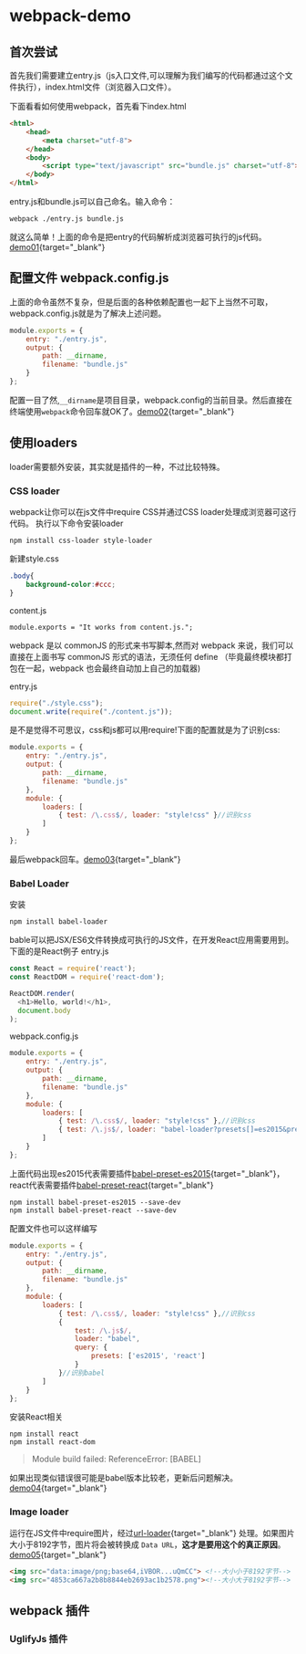 # webpack-demo
## 首次尝试
首先我们需要建立entry.js（js入口文件,可以理解为我们编写的代码都通过这个文件执行），index.html文件（浏览器入口文件）。

下面看看如何使用webpack，首先看下index.html

```html
<html>
    <head>
        <meta charset="utf-8">
    </head>
    <body>
        <script type="text/javascript" src="bundle.js" charset="utf-8"></script><!--关键看这一句-->
    </body>
</html>

```
entry.js和bundle.js可以自己命名。输入命令：

```
webpack ./entry.js bundle.js
```
就这么简单！上面的命令是把entry的代码解析成浏览器可执行的js代码。[demo01](http://xianshannan.github.io/webpack-demo/demo01/){target="_blank"}

## 配置文件 webpack.config.js
上面的命令虽然不复杂，但是后面的各种依赖配置也一起下上当然不可取，webpack.config.js就是为了解决上述问题。

```js
module.exports = {
    entry: "./entry.js",
    output: {
        path: __dirname,
        filename: "bundle.js"
    }
};
```
配置一目了然,`__dirname`是项目目录，webpack.config的当前目录。然后直接在终端使用`webpack`命令回车就OK了。[demo02](http://xianshannan.github.io/webpack-demo/demo02/){target="_blank"}
## 使用loaders
loader需要额外安装，其实就是插件的一种，不过比较特殊。
### CSS loader
webpack让你可以在js文件中require CSS并通过CSS loader处理成浏览器可这行代码。
执行以下命令安装loader

```
npm install css-loader style-loader
```
新建style.css

```css
.body{
	background-color:#ccc;
}
```
content.js

```
module.exports = "It works from content.js.";
```
webpack 是以 commonJS 的形式来书写脚本,然而对 webpack 来说，我们可以直接在上面书写 commonJS 形式的语法，无须任何 define （毕竟最终模块都打包在一起，webpack 也会最终自动加上自己的加载器)

entry.js

```js
require("./style.css");
document.write(require("./content.js"));
```
是不是觉得不可思议，css和js都可以用require!下面的配置就是为了识别css:

```js
module.exports = {
    entry: "./entry.js",
    output: {
        path: __dirname,
        filename: "bundle.js"
    },
    module: {
        loaders: [
            { test: /\.css$/, loader: "style!css" }//识别css
        ]
    }
};
```
最后webpack回车。[demo03](http://xianshannan.github.io/webpack-demo/demo03/){target="_blank"}
### Babel Loader
安装

```
npm install babel-loader
```
bable可以把JSX/ES6文件转换成可执行的JS文件，在开发React应用需要用到。
下面的是React例子
entry.js

```js
const React = require('react');
const ReactDOM = require('react-dom');

ReactDOM.render(
  <h1>Hello, world!</h1>,
  document.body
);

```
webpack.config.js

```js
module.exports = {
    entry: "./entry.js",
    output: {
        path: __dirname,
        filename: "bundle.js"
    },
    module: {
        loaders: [
            { test: /\.css$/, loader: "style!css" },//识别css
            { test: /\.js$/, loader: "babel-loader?presets[]=es2015&presets[]=react" }//识别babel
        ]
    }
};
```
上面代码出现es2015代表需要插件[babel-preset-es2015](https://www.npmjs.com/package/babel-preset-es2015){target="_blank"}，react代表需要插件[babel-preset-react](https://www.npmjs.com/package/babel-preset-react){target="_blank"}

```
npm install babel-preset-es2015 --save-dev
npm install babel-preset-react --save-dev
```
配置文件也可以这样编写

```js
module.exports = {
    entry: "./entry.js",
    output: {
        path: __dirname,
        filename: "bundle.js"
    },
    module: {
        loaders: [
            { test: /\.css$/, loader: "style!css" },//识别css
            { 
            	test: /\.js$/, 
            	loader: "babel",
            	query: {
			        presets: ['es2015', 'react']
			    }
            }//识别babel
        ]
    }
};
```
安装React相关

```
npm install react
npm install react-dom
```
>Module build failed: ReferenceError: [BABEL]

如果出现类似错误很可能是babel版本比较老，更新后问题解决。[demo04](http://xianshannan.github.io/webpack-demo/demo04/){target="_blank"}

### Image loader

运行在JS文件中require图片，经过[url-loader](https://www.npmjs.com/package/url-loader){target="_blank"} 处理。如果图片大小于8192字节，图片将会被转换成 `Data URL`，**这才是要用这个的真正原因**。[demo05](http://xianshannan.github.io/webpack-demo/demo05/){target="_blank"}

```html
<img src="data:image/png;base64,iVBOR...uQmCC"> <!--大小小于8192字节-->
<img src="4853ca667a2b8b8844eb2693ac1b2578.png"><!--大小大于8192字节-->
```
## webpack 插件

### UglifyJs 插件


















